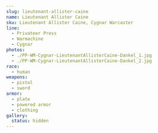 ```yaml
---
slug: lieutenant-allister-caine
name: Lieutenant Allister Caine
sku: Lieutenant Allister Caine, Cygnar Warcaster
line:
  - Privateer Press
  - Warmachine
  - Cygnar
photos:
  - ./PP-WM-Cygnar-LieutenantAllisterCaine-Dankel_1.jpg
  - ./PP-WM-Cygnar-LieutenantAllisterCaine-Dankel_2.jpg
race:
  - human
weapons:
  - pistol
  - sword
armor:
  - plate
  - powered armor
  - clothing
gallery:
  status: hidden
---
```

